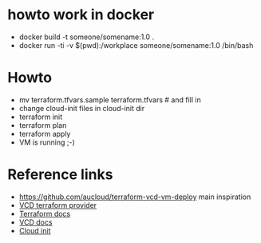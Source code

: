 # howto work in docker
- docker build -t someone/somename:1.0 . 
- docker run -ti -v $(pwd):/workplace someone/somename:1.0 /bin/bash


# Howto

- mv terraform.tfvars.sample terraform.tfvars  # and fill in
- change cloud-init files in cloud-init dir
- terraform init
- terraform plan
- terraform apply
- VM is running ;-)

# Reference links

- https://github.com/aucloud/terraform-vcd-vm-deploy main inspiration
- [VCD terraform provider](https://registry.terraform.io/providers/vmware/vcd/latest/docs)
- [Terraform docs](https://developer.hashicorp.com/terraform/docs)
- [VCD docs](https://docs.vmware.com/en/VMware-Cloud-Director/index.html)
- [Cloud init](https://cloud-init.io)
